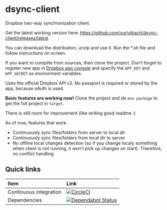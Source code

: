 # dsync-client
Dropbox two-way synchronization client.

Get the latest working version here: https://github.com/yuriytkach/dsync-client/releases/latest

You can download the distribution, unzip and use it. Run the \*.sh file and follow instructions on screen.

If you want to compilte from sources, then clone the project. Don't forget to register new app in [Dropbox app console](https://www.dropbox.com/developers/apps) and specify the `APP_KEY` and `APP_SECRET` as environment variables.

Uses the official Dropbox API v2. No passport is required or stored by the app, because oAuth is used.

**Basic features are working now!** Clone the project and do `mvn package` to get the full project in `target`.

There is still room for improvement (like writing good readme :) 

As of now, features that work:
* Continuously sync files/folders from server to local dir
* Continuously sync files/folders from local dir to server
* No offline local changes detection (so if you change localy something when client is not running, it won't pick up changes on start). Therefore, no conflict handling

## Quick links

|Item                  |Link                                                                                      |
|:---------------------|:-----------------------------------------------------------------------------------------|
|Continuous integration| [![CircleCI](https://circleci.com/gh/yuriytkach/dsync-client.svg?style=svg)](https://circleci.com/gh/yuriytkach/dsync-client)                       |
|Dependencies          | [![Dependabot Status](https://api.dependabot.com/badges/status?host=github&repo=yuriytkach/dsync-client)](https://dependabot.com) |

